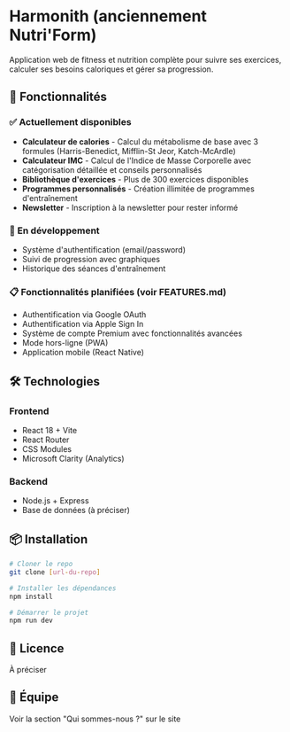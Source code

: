 # Harmonith (anciennement Nutri'Form)

Application web de fitness et nutrition complète pour suivre ses exercices, calculer ses besoins caloriques et gérer sa progression.

## 🚀 Fonctionnalités

### ✅ Actuellement disponibles
- **Calculateur de calories** - Calcul du métabolisme de base avec 3 formules (Harris-Benedict, Mifflin-St Jeor, Katch-McArdle)
- **Calculateur IMC** - Calcul de l'Indice de Masse Corporelle avec catégorisation détaillée et conseils personnalisés
- **Bibliothèque d'exercices** - Plus de 300 exercices disponibles
- **Programmes personnalisés** - Création illimitée de programmes d'entraînement
- **Newsletter** - Inscription à la newsletter pour rester informé

### 🔄 En développement
- Système d'authentification (email/password)
- Suivi de progression avec graphiques
- Historique des séances d'entraînement

### 📋 Fonctionnalités planifiées (voir FEATURES.md)
- Authentification via Google OAuth
- Authentification via Apple Sign In
- Système de compte Premium avec fonctionnalités avancées
- Mode hors-ligne (PWA)
- Application mobile (React Native)

## 🛠️ Technologies

### Frontend
- React 18 + Vite
- React Router
- CSS Modules
- Microsoft Clarity (Analytics)

### Backend
- Node.js + Express
- Base de données (à préciser)

## 📦 Installation

```bash
# Cloner le repo
git clone [url-du-repo]

# Installer les dépendances
npm install

# Démarrer le projet
npm run dev
```

## 📝 Licence

À préciser

## 👥 Équipe

Voir la section "Qui sommes-nous ?" sur le site